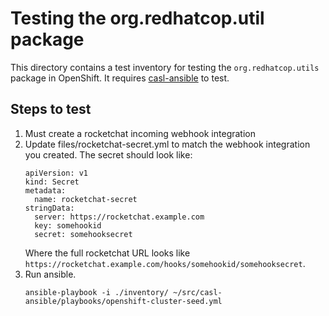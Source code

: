 # Testing the org.redhatcop.util package

This directory contains a test inventory for testing the `org.redhatcop.utils` package in OpenShift. It requires [casl-ansible](https://github.com/redhat-cop/casl-ansible.git) to test.

## Steps to test

1. Must create a rocketchat incoming webhook integration
2. Update files/rocketchat-secret.yml to match the webhook integration you created. The secret should look like:
    ```
    apiVersion: v1
    kind: Secret
    metadata:
      name: rocketchat-secret
    stringData:
      server: https://rocketchat.example.com
      key: somehookid
      secret: somehooksecret
    ```
    Where the full rocketchat URL looks like `https://rocketchat.example.com/hooks/somehookid/somehooksecret`.
3. Run ansible.
    ```
    ansible-playbook -i ./inventory/ ~/src/casl-ansible/playbooks/openshift-cluster-seed.yml
    ```
